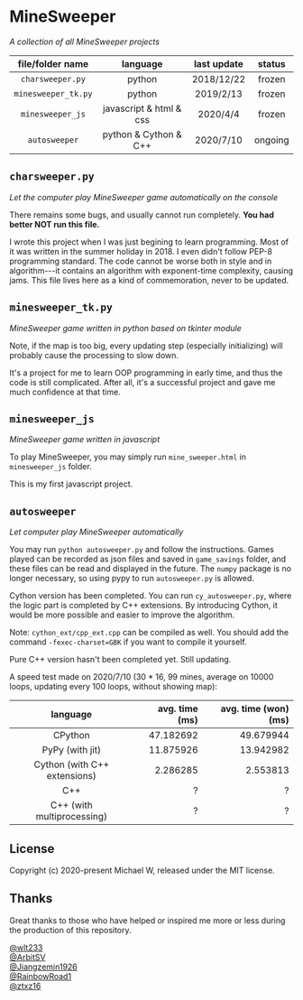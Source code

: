 # MineSweeper

*A collection of all MineSweeper projects*

| file/folder name    | language                | last update | status  |
| :-----------------: | :---------------------: | :---------: | :-----: |
| `charsweeper.py`    | python                  | 2018/12/22  | frozen  |
| `minesweeper_tk.py` | python                  | 2019/2/13   | frozen  |
| `minesweeper_js`    | javascript & html & css | 2020/4/4    | frozen  |
| `autosweeper`       | python & Cython & C++   | 2020/7/10   | ongoing |

## `charsweeper.py`

*Let the computer play MineSweeper game automatically on the console*

There remains some bugs, and usually cannot run completely. **You had better NOT run this file.**

I wrote this project when I was just begining to learn programming. Most of it was written in the summer holiday in 2018. I even didn't follow PEP-8 programming standard. The code cannot be worse both in style and in algorithm---it contains an algorithm with exponent-time complexity, causing jams. This file lives here as a kind of commemoration, never to be updated.

## `minesweeper_tk.py`

*MineSweeper game written in python based on tkinter module*

Note, if the map is too big, every updating step (especially initializing) will probably cause the processing to slow down.

It's a project for me to learn OOP programming in early time, and thus the code is still complicated. After all, it's a successful project and gave me much confidence at that time.

## `minesweeper_js`

*MineSweeper game written in javascript*

To play MineSweeper, you may simply run `mine_sweeper.html` in `minesweeper_js` folder.

This is my first javascript project.

## `autosweeper`

*Let computer play MineSweeper automatically*

You may run `python autosweeper.py` and follow the instructions. Games played can be recorded as json files and saved in `game_savings` folder, and these files can be read and displayed in the future. The `numpy` package is no longer necessary, so using pypy to run `autosweeper.py` is allowed.

Cython version has been completed. You can run `cy_autosweeper.py`, where the logic part is completed by C++ extensions. By introducing Cython, it would be more possible and easier to improve the algorithm.

Note: `cython_ext/cpp_ext.cpp` can be compiled as well. You should add the command `-fexec-charset=GBK` if you want to compile it yourself.

Pure C++ version hasn't been completed yet. Still updating.

A speed test made on 2020/7/10 (30 * 16, 99 mines, average on 10000 loops, updating every 100 loops, without showing map):

| language                     | avg. time (ms) | avg. time (won) (ms) |
| :--------------------------: | -------------: | -------------------: |
| CPython                      |      47.182692 |            49.679944 |
| PyPy (with jit)              |      11.875926 |            13.942982 |
| Cython (with C++ extensions) |       2.286285 |             2.553813 |
| C++                          |              ? |                    ? |
| C++ (with multiprocessing)   |              ? |                    ? |

## License

Copyright (c) 2020-present Michael W, released under the MIT license.

## Thanks

Great thanks to those who have helped or inspired me more or less during the production of this repository.

[@wlt233](https://github.com/wlt233)  
[@ArbitSV](https://github.com/ArbitSV)  
[@Jiangzemin1926](https://github.com/Jiangzemin1926/Minesweeper)  
[@RainbowRoad1](https://github.com/RainbowRoad1/Cgame)  
[@ztxz16](https://github.com/ztxz16/Mine)

